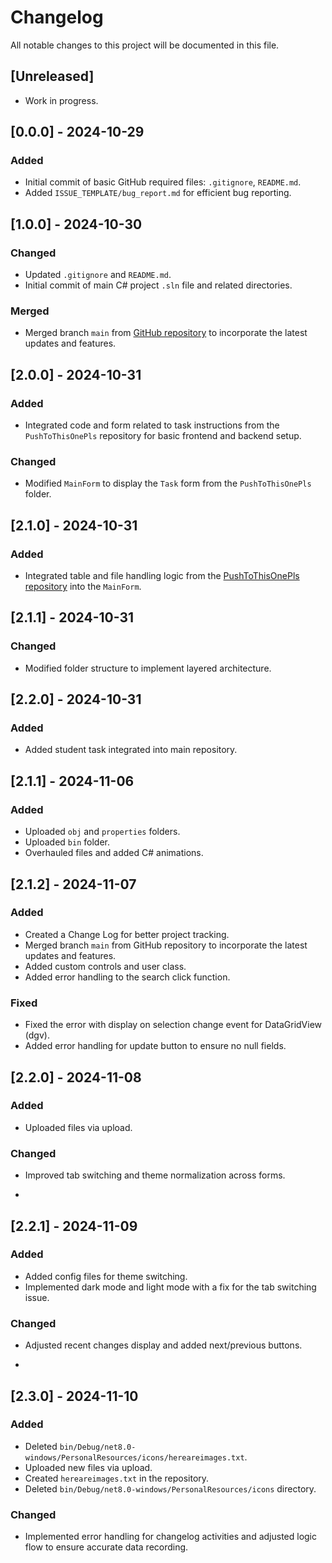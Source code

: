 # Changelog

All notable changes to this project will be documented in this file.

## [Unreleased]
- Work in progress.

## [0.0.0] - 2024-10-29
### Added
- Initial commit of basic GitHub required files: `.gitignore`, `README.md`.
- Added `ISSUE_TEMPLATE/bug_report.md` for efficient bug reporting.

## [1.0.0] - 2024-10-30
### Changed
- Updated `.gitignore` and `README.md`.
- Initial commit of main C# project `.sln` file and related directories.

### Merged
- Merged branch `main` from [GitHub repository](https://github.com/BCStudent28959235/Git-It-Together-s-PRG2782-Projec) to incorporate the latest updates and features.

## [2.0.0] - 2024-10-31
### Added
- Integrated code and form related to task instructions from the `PushToThisOnePls` repository for basic frontend and backend setup.

### Changed
- Modified `MainForm` to display the `Task` form from the `PushToThisOnePls` folder.

## [2.1.0] - 2024-10-31
### Added
- Integrated table and file handling logic from the [PushToThisOnePls repository](https://github.com/BCStudent28959235/PushToThisOnePls.git) into the `MainForm`.

## [2.1.1] - 2024-10-31
### Changed
- Modified folder structure to implement layered architecture.

## [2.2.0] - 2024-10-31
### Added
- Added student task integrated into main repository.


## [2.1.1] - 2024-11-06  
### Added  
- Uploaded `obj` and `properties` folders.  
- Uploaded `bin` folder.  
- Overhauled files and added C# animations.

## [2.1.2] - 2024-11-07  
### Added  
- Created a Change Log for better project tracking.  
- Merged branch `main` from GitHub repository to incorporate the latest updates and features.  
- Added custom controls and user class.  
- Added error handling to the search click function.

### Fixed  
- Fixed the error with display on selection change event for DataGridView (dgv).  
- Added error handling for update button to ensure no null fields.

## [2.2.0] - 2024-11-08  
### Added  
- Uploaded files via upload.  

### Changed  
- Improved tab switching and theme normalization across forms.

- 
## [2.2.1] - 2024-11-09  
### Added  
- Added config files for theme switching.  
- Implemented dark mode and light mode with a fix for the tab switching issue.  

### Changed  
- Adjusted recent changes display and added next/previous buttons.

- 
## [2.3.0] - 2024-11-10  
### Added  
- Deleted `bin/Debug/net8.0-windows/PersonalResources/icons/hereareimages.txt`.  
- Uploaded new files via upload.  
- Created `hereareimages.txt` in the repository.  
- Deleted `bin/Debug/net8.0-windows/PersonalResources/icons` directory.  

### Changed  
- Implemented error handling for changelog activities and adjusted logic flow to ensure accurate data recording.
